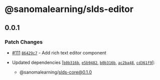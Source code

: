 # @sanomalearning/slds-editor

## 0.0.1

### Patch Changes

- [#111](https://github.com/sanomalearning/design-system/pull/111) [`86429c7`](https://github.com/sanomalearning/design-system/commit/86429c78aeedf9c215d0231ea002113940ff6425) - Add rich text editor component

- Updated dependencies [[`b0b316b`](https://github.com/sanomalearning/design-system/commit/b0b316b9bac800908e9cd88876b850cec39233d1), [`e5b9482`](https://github.com/sanomalearning/design-system/commit/e5b9482896369b2c7ddecd2320f359231b53fb36), [`b0b316b`](https://github.com/sanomalearning/design-system/commit/b0b316b9bac800908e9cd88876b850cec39233d1), [`ac2ba48`](https://github.com/sanomalearning/design-system/commit/ac2ba48b404a9d1e2576b9a97d323feec3176738), [`cd361f9`](https://github.com/sanomalearning/design-system/commit/cd361f9046127d0004064abdaa56dbd0d231d281)]:
  - @sanomalearning/slds-core@0.1.0
